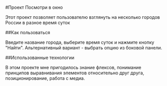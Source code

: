 #Проект Посмотри в окно

Этот проект позволяет пользователю взглянуть на несколько городов России в разное время суток

##Как пользоваться

Введите название города, выберите время суток и нажмите кнопку "Найти".
Альтернативный вариант - выбрать опцию из боковой панели.

##Использованные технологии

В этом проекте мне пригодилось знание флексов, понимание принципов выравнивания элементов относительно друг друга, позиционирование, работа с медиа.
